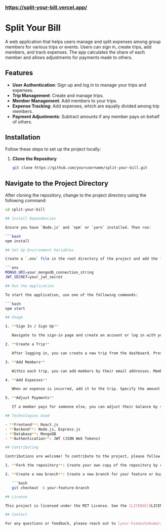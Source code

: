 ### https://split-your-bill.vercel.app/

# Split Your Bill

A web application that helps users manage and split expenses among group members for various trips or events. Users can sign in, create trips, add members, and track expenses. The app calculates the share of each member and allows adjustments for payments made to others.

## Features

- **User Authentication**: Sign up and log in to manage your trips and expenses.
- **Trip Management**: Create and manage trips.
- **Member Management**: Add members to your trips.
- **Expense Tracking**: Add expenses, which are equally divided among trip members.
- **Payment Adjustments**: Subtract amounts if any member pays on behalf of others.

## Installation

Follow these steps to set up the project locally:

1. **Clone the Repository**

   ```bash
   git clone https://github.com/yourusername/split-your-bill.git

## Navigate to the Project Directory

After cloning the repository, change to the project directory using the following command:

```bash
cd split-your-bill

## Install Dependencies

Ensure you have `Node.js` and `npm` or `yarn` installed. Then run:

```bash
npm install

## Set Up Environment Variables

Create a `.env` file in the root directory of the project and add the following environment variables:

```env
MONGO_URI=your_mongodb_connection_string
JWT_SECRET=your_jwt_secret

## Run the Application

To start the application, use one of the following commands:

```bash
npm start

## Usage

1. **Sign In / Sign Up**

   Navigate to the sign-in page and create an account or log in with your existing credentials.

2. **Create a Trip**

   After logging in, you can create a new trip from the dashboard. Provide the trip name and description.

3. **Add Members**

   Within each trip, you can add members by their email addresses. Members will receive invitations to join the trip.

4. **Add Expenses**

   When an expense is incurred, add it to the trip. Specify the amount and the member who paid. The amount will be equally divided among all members.

5. **Adjust Payments**

   If a member pays for someone else, you can adjust their balance by subtracting the amount they paid. The application will update the balances accordingly.

## Technologies Used

- **Frontend**: React.js
- **Backend**: Node.js, Express.js
- **Database**: MongoDB
- **Authentication**: JWT (JSON Web Tokens)

## Contributing

Contributions are welcome! To contribute to the project, please follow these steps:

1. **Fork the repository**: Create your own copy of the repository by clicking the "Fork" button on GitHub.

2. **Create a new branch**: Create a new branch for your feature or bug fix.

   ```bash
   git checkout -b your-feature-branch

## License

This project is licensed under the MIT License. See the [LICENSE](LICENSE) file for details.

## Contact

For any questions or feedback, please reach out to [your-himanshukumaramrit41855@gmail.com](mailto:himanshukumaramrit41855@gmail.com).



